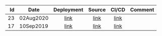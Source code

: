 | Id | Date | Deployment | Source | CI/CD | Comment |
| -: | ---- | :--------: | :----: | :---: | ------- |
| 23 | 02Aug2020 | [link](https://torbjorv.github.io/ng-splashscreen/versions/23/) | [link](https://github.com/torbjorv/ng-splashscreen/commit/ef89c1f90168f40211ddc8f1c87d403369e0a62d) | [link](https://circleci.com/workflow-run/bf09dbe4-7971-41e8-b783-ba25b84ea5bd) | |
| 17 | 10Sep2019 | [link](https://torbjorv.github.io/ng-splashscreen/versions/17/) | [link](https://github.com/torbjorv/ng-splashscreen/commit/129ee7b816173c7df5f9f97b9b3ae35138eed647) | [link](https://circleci.com/workflow-run/669bc745-e369-4aa6-91ef-237a6ed1574f) | |

